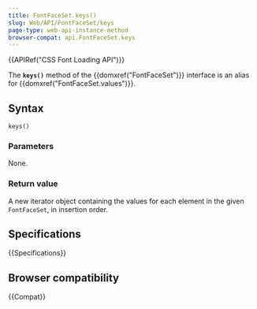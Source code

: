 ```yaml
---
title: FontFaceSet.keys()
slug: Web/API/FontFaceSet/keys
page-type: web-api-instance-method
browser-compat: api.FontFaceSet.keys
---
```


{{APIRef("CSS Font Loading API")}}

The **`keys()`** method of the {{domxref("FontFaceSet")}} interface is an alias for {{domxref("FontFaceSet.values")}}.

## Syntax

```js-nolint
keys()
```

### Parameters

None.

### Return value

A new iterator object containing the values for each element in the given `FontFaceSet`, in insertion order.

## Specifications

{{Specifications}}

## Browser compatibility

{{Compat}}
